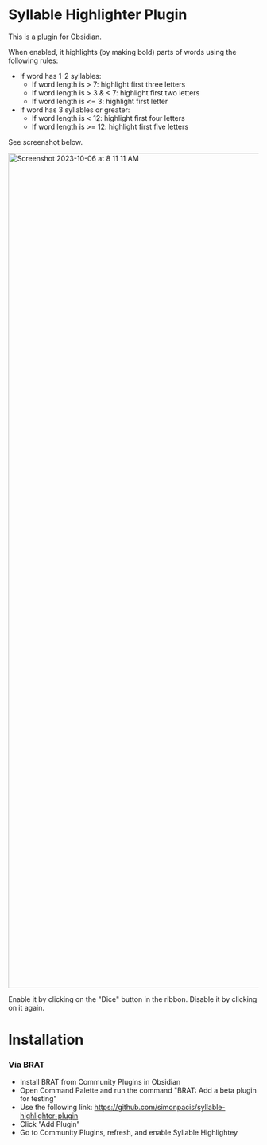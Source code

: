 # Syllable Highlighter Plugin 

This is a plugin for Obsidian.

When enabled, it highlights (by making bold) parts of words using the following rules:

- If word has 1-2 syllables:
    - If word length is > 7: highlight first three letters
    - If word length is > 3 & < 7: highlight first two letters
    - If word length is <= 3: highlight first letter
- If word has 3 syllables or greater:
    - If word length is < 12: highlight first four letters
    - If word length is >= 12: highlight first five letters

See screenshot below.

<img width="1680" alt="Screenshot 2023-10-06 at 8 11 11 AM" src="https://github.com/nothingislost/obsidian-cm6-attributes/assets/7118482/bdc681ac-cb28-4aec-a668-b6518e7bd963">

Enable it by clicking on the "Dice" button in the ribbon.
Disable it by clicking on it again.

# Installation
### Via BRAT
- Install BRAT from Community Plugins in Obsidian
- Open Command Palette and run the command "BRAT: Add a beta plugin for testing"
- Use the following link: https://github.com/simonpacis/syllable-highlighter-plugin
- Click "Add Plugin"
- Go to Community Plugins, refresh, and enable Syllable Highlightey 

